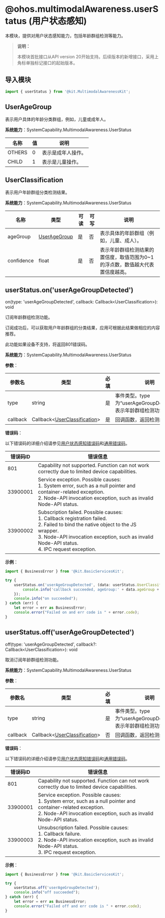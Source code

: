 # @ohos.multimodalAwareness.userStatus (用户状态感知)
<!--Kit: Multimodal Awareness Kit-->
<!--Subsystem: MultimodalAwareness-->
<!--Owner: @dilligencer-->
<!--Designer: @zou_ye-->
<!--Tester: @judan-->
<!--Adviser: @hu-zhiqiong-->

本模块，提供对用户状态感知能力，包括年龄群组检测等能力。

> **说明：**
>
> 本模块首批接口从API version 20开始支持。后续版本的新增接口，采用上角标单独标记接口的起始版本。


## 导入模块

```ts
import { userStatus } from '@kit.MultimodalAwarenessKit';
```

## UserAgeGroup

表示用户具体的年龄分类群组，例如，儿童或成年人。

**系统能力**：SystemCapability.MultimodalAwareness.UserStatus

| 名称                | 值  | 说明                   |
| ------------------- | ---- | ---------------------- |
| OTHERS  | 0    | 表示是成年人操作。 |
| CHILD  | 1    | 表示是儿童操作。 |

## UserClassification

表示用户年龄群组分类检测结果。

**系统能力**：SystemCapability.MultimodalAwareness.UserStatus

| 名称                | 类型   |可读|可写| 说明                   |
| ------------------- | ---- |----|----| ---------------------- |
| ageGroup  | [UserAgeGroup](#useragegroup)   |是|否| 表示具体的年龄群组（例如，儿童、成人）。 |
| confidence  | float    |是|否| 表示年龄群组检测结果的置信度，取值范围为0~1的浮点数，数值越大代表置信度越高。 |


## userStatus.on('userAgeGroupDetected')

 on(type: 'userAgeGroupDetected', callback: Callback&lt;UserClassification&gt;): void

订阅年龄群组检测功能。

订阅成功后，可以获取用户年龄群组的分类结果，应用可根据此结果做相应的内容推荐。

此功能如果设备不支持，将返回801错误码。

**系统能力**：SystemCapability.MultimodalAwareness.UserStatus

**参数**：

| 参数名   | 类型                             | 必填 | 说明                                                         |
| -------- | -------------------------------- | ---- |------------------------------------------------------------ |
| type     | string                           | 是   | 事件类型。type为“userAgeGroupDetected”，表示年龄群组检测功能。 |
| callback | Callback&lt;[UserClassification](#userclassification)&gt; | 是   | 回调函数，返回检测结果。|

**错误码**：

以下错误码的详细介绍请参见[用户状态感知错误码](errorcode-userStatus.md)和[通用错误码](../errorcode-universal.md)。

| 错误码ID | 错误信息                                                     |
| -------- | ------------------------------------------------------------ |
| 801      | Capability not supported. Function can not work correctly due to limited device capabilities. |
| 33900001 | Service exception. Possible causes: <br>1. System error, such as a null pointer and container-related exception. <br>2. Node-API invocation exception, such as invalid Node-API status.|
| 33900002 | Subscription failed. Possible causes: <br>1. Callback registration failed. <br>2. Failed to bind the native object to the JS wrapper. <br>3. Node-API invocation exception, such as invalid Node-API status. <br>4. IPC request exception. |

**示例**：

```ts
import { BusinessError } from '@kit.BasicServicesKit';

try {
    userStatus.on('userAgeGroupDetected', (data: userStatus.UserClassification) => {
        console.info('callback succeeded, ageGroup:' + data.ageGroup + ", confidence:" + data.confidence);
    });
    console.info("on succeeded");
} catch (err) {
    let error = err as BusinessError;
    console.error("Failed on and err code is " + error.code);
}
```



## userStatus.off('userAgeGroupDetected')

off(type: 'userAgeGroupDetected', callback?: Callback&lt;UserClassification&gt;): void

取消订阅年龄群组检测功能。

**系统能力**：SystemCapability.MultimodalAwareness.UserStatus

**参数**：

| 参数名   | 类型                             | 必填 | 说明                                                         |
| -------- | -------------------------------- | ---- | ------------------------------------------------------------ |
| type     | string                           | 是   | 事件类型。type为“userAgeGroupDetected”，表示年龄群组检测功能。|
| callback | Callback&lt;[UserClassification](#userclassification)&gt; | 否   | 回调函数，返回检测结果。 |

**错误码**：

以下错误码的详细介绍请参见[用户状态感知错误码](errorcode-userStatus.md)和[通用错误码](../errorcode-universal.md)。

| 错误码ID | 错误信息                                                     |
| -------- | ------------------------------------------------------------ |
| 801      | Capability not supported. Function can not work correctly due to limited device capabilities. |
| 33900001 | Service exception. Possible causes: <br>1. System error, such as a null pointer and container-related exception. <br>2. Node-API invocation exception, such as invalid Node-API status. |
| 33900003 | Unsubscription failed. Possible causes: <br>1. Callback failure. <br>2. Node-API invocation exception, such as invalid Node-API status. <br>3. IPC request exception.|

**示例**：

```ts
import { BusinessError } from '@kit.BasicServicesKit';

try {
    userStatus.off('userAgeGroupDetected');
    console.info("off succeeded");
} catch (err) {
    let error = err as BusinessError;
    console.error("Failed off and err code is " + error.code);
}
```

